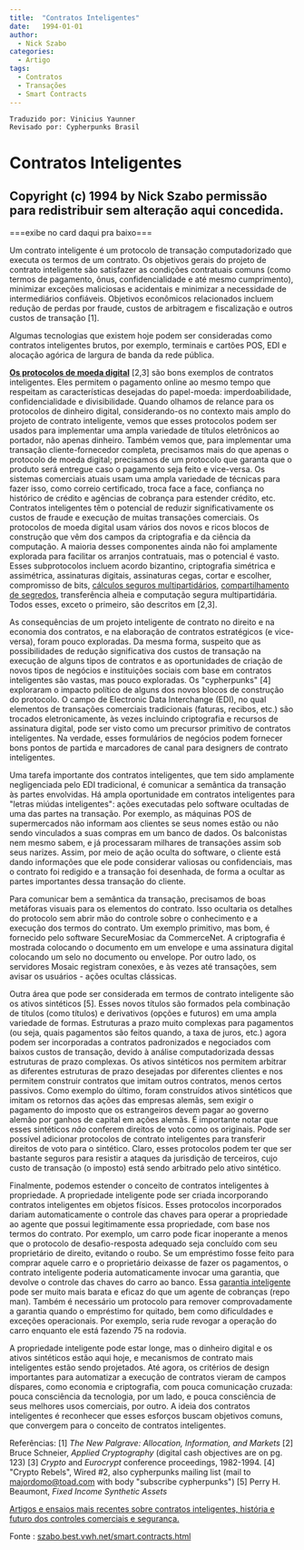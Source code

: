 ```yaml
---
title:  "Contratos Inteligentes"
date:   1994-01-01
author:
  - Nick Szabo
categories:
  - Artigo
tags:
  - Contratos
  - Transações
  - Smart Contracts
---
```


```
Traduzido por: Vinicius Yaunner
Revisado por: Cypherpunks Brasil
```

# Contratos Inteligentes

Copyright (c) 1994 by Nick Szabo
permissão para redistribuir sem alteração aqui concedida.
------------------------------------------------------------

===exibe no card daqui pra baixo===

Um contrato inteligente é um protocolo de transação computadorizado que executa os termos de um contrato. Os objetivos gerais do projeto de contrato inteligente são satisfazer as condições contratuais comuns (como termos de pagamento, ônus, confidencialidade e até mesmo cumprimento), minimizar exceções maliciosas e acidentais e minimizar a necessidade de intermediários confiáveis. Objetivos econômicos relacionados incluem redução de perdas por fraude, custos de arbitragem e fiscalização e outros custos de transação [1].

Algumas tecnologias que existem hoje podem ser consideradas como contratos inteligentes brutos, por exemplo, terminais e cartões POS, EDI e alocação agórica de largura de banda da rede pública.

**[Os protocolos de moeda digital](https://www.fon.hum.uva.nl/rob/Courses/InformationInSpeech/CDROM/Literature/LOTwinterschool2006/szabo.best.vwh.net/bearer_contracts.htmlhttps:/)** [2,3] são bons exemplos de contratos inteligentes. Eles permitem o pagamento online ao mesmo tempo que respeitam as características desejadas do papel-moeda: imperdoabilidade, confidencialidade e divisibilidade. Quando olhamos de relance para os protocolos de dinheiro digital, considerando-os no contexto mais amplo do projeto de contrato inteligente, vemos que esses protocolos podem ser usados para implementar uma ampla variedade de títulos eletrônicos ao portador, não apenas dinheiro. Também vemos que, para implementar uma transação cliente-fornecedor completa, precisamos mais do que apenas o protocolo de moeda digital; precisamos de um protocolo que garanta que o produto será entregue caso o pagamento seja feito e vice-versa. Os sistemas comerciais atuais usam uma ampla variedade de técnicas para fazer isso, como correio certificado, troca face a face, confiança no histórico de crédito e agências de cobrança para estender crédito, etc. Contratos inteligentes têm o potencial de reduzir significativamente os custos de fraude e execução de muitas transações comerciais. Os protocolos de moeda digital usam vários dos novos e ricos blocos de construção que vêm dos campos da criptografia e da ciência da computação. A maioria desses componentes ainda não foi amplamente explorada para facilitar os arranjos contratuais, mas o potencial é vasto. Esses subprotocolos incluem acordo bizantino, criptografia simétrica e assimétrica, assinaturas digitais, assinaturas cegas, cortar e escolher, compromisso de bits, [cálculos seguros multipartidários](../publicados/os-protocolos-de-deus.md), [compartilhamento de segredos](https://www.fon.hum.uva.nl/rob/Courses/InformationInSpeech/CDROM/Literature/LOTwinterschool2006/szabo.best.vwh.net/secret.html), transferência alheia e computação segura multipartidária. Todos esses, exceto o primeiro, são descritos em [2,3].

As consequências de um projeto inteligente de contrato no direito e na economia dos contratos, e na elaboração de contratos estratégicos (e vice-versa), foram pouco exploradas. Da mesma forma, suspeito que as possibilidades de redução significativa dos custos de transação na execução de alguns tipos de contratos e as oportunidades de criação de novos tipos de negócios e instituições sociais com base em contratos inteligentes são vastas, mas pouco exploradas. Os "cypherpunks" [4] exploraram o impacto político de alguns dos novos blocos de construção do protocolo. O campo de Electronic Data Interchange (EDI), no qual elementos de transações comerciais tradicionais (faturas, recibos, etc.) são trocados eletronicamente, às vezes incluindo criptografia e recursos de assinatura digital, pode ser visto como um precursor primitivo de contratos inteligentes. Na verdade, esses formulários de negócios podem fornecer bons pontos de partida e marcadores de canal para designers de contrato inteligentes.

Uma tarefa importante dos contratos inteligentes, que tem sido amplamente negligenciada pelo EDI tradicional, é comunicar a semântica da transação às partes envolvidas. Há ampla oportunidade em contratos inteligentes para "letras miúdas inteligentes": ações executadas pelo software ocultadas de uma das partes na transação. Por exemplo, as máquinas POS de supermercados não informam aos clientes se seus nomes estão ou não sendo vinculados a suas compras em um banco de dados. Os balconistas nem mesmo sabem, e já processaram milhares de transações assim sob seus narizes. Assim, por meio de ação oculta do software, o cliente está dando informações que ele pode considerar valiosas ou confidenciais, mas o contrato foi redigido e a transação foi desenhada, de forma a ocultar as partes importantes dessa transação do cliente.

Para comunicar bem a semântica da transação, precisamos de boas metáforas visuais para os elementos do contrato. Isso ocultaria os detalhes do protocolo sem abrir mão do controle sobre o conhecimento e a execução dos termos do contrato. Um exemplo primitivo, mas bom, é fornecido pelo software SecureMosiac da CommerceNet. A criptografia é mostrada colocando o documento em um envelope e uma assinatura digital colocando um selo no documento ou envelope. Por outro lado, os servidores Mosaic registram conexões, e às vezes até transações, sem avisar os usuários - ações ocultas clássicas.

Outra área que pode ser considerada em termos de contrato inteligente são os ativos sintéticos [5]. Esses novos títulos são formados pela combinação de títulos (como títulos) e derivativos (opções e futuros) em uma ampla variedade de formas. Estruturas a prazo muito complexas para pagamentos (ou seja, quais pagamentos são feitos quando, a taxa de juros, etc.) agora podem ser incorporadas a contratos padronizados e negociados com baixos custos de transação, devido à análise computadorizada dessas estruturas de prazo complexas. Os ativos sintéticos nos permitem arbitrar as diferentes estruturas de prazo desejadas por diferentes clientes e nos permitem construir contratos que imitam outros contratos, menos certos passivos. Como exemplo do último, foram construídos ativos sintéticos que imitam os retornos das ações das empresas alemãs, sem exigir o pagamento do imposto que os estrangeiros devem pagar ao governo alemão por ganhos de capital em ações alemãs. É importante notar que esses sintéticos _não_ conferem direitos de voto como os originais. Pode ser possível adicionar protocolos de contrato inteligentes para transferir direitos de voto para o sintético. Claro, esses protocolos podem ter que ser bastante seguros para resistir a ataques da jurisdição de terceiros, cujo custo de transação (o imposto) está sendo arbitrado pelo ativo sintético.

Finalmente, podemos estender o conceito de contratos inteligentes à propriedade. A propriedade inteligente pode ser criada incorporando contratos inteligentes em objetos físicos. Esses protocolos incorporados dariam automaticamente o controle das chaves para operar a propriedade ao agente que possui legitimamente essa propriedade, com base nos termos do contrato. Por exemplo, um carro pode ficar inoperante a menos que o protocolo de desafio-resposta adequado seja concluído com seu proprietário de direito, evitando o roubo. Se um empréstimo fosse feito para comprar aquele carro e o proprietário deixasse de fazer os pagamentos, o contrato inteligente poderia automaticamente invocar uma garantia, que devolve o controle das chaves do carro ao banco. Essa [garantia inteligente](garantia-inteligente.md) pode ser muito mais barata e eficaz do que um agente de cobranças (repo man). Também é necessário um protocolo para remover comprovadamente a garantia quando o empréstimo for quitado, bem como dificuldades e exceções operacionais. Por exemplo, seria rude revogar a operação do carro enquanto ele está fazendo 75 na rodovia.

A propriedade inteligente pode estar longe, mas o dinheiro digital e os ativos sintéticos estão aqui hoje, e mecanismos de contrato mais inteligentes estão sendo projetados. Até agora, os critérios de design importantes para automatizar a execução de contratos vieram de campos díspares, como economia e criptografia, com pouca comunicação cruzada: pouca consciência da tecnologia, por um lado, e pouca consciência de seus melhores usos comerciais, por outro. A ideia dos contratos inteligentes é reconhecer que esses esforços buscam objetivos comuns, que convergem para o conceito de contratos inteligentes.

Referências:
[1] _The New Palgrave: Allocation, Information, and Markets_
[2] Bruce Schneier, _Applied Cryptography_ (digital cash
objectives are on pg. 123)
[3] _Crypto_ and _Eurocrypt_ conference proceedings, 1982-1994.
[4] "Crypto Rebels", Wired #2, also cypherpunks mailing list
(mail to majordomo@toad.com with body "subscribe cypherpunks")
[5] Perry H. Beaumont, _Fixed Income Synthetic Assets_

[Artigos e ensaios mais recentes sobre contratos inteligentes, história e futuro dos controles comerciais e segurança.](https://www.fon.hum.uva.nl/rob/Courses/InformationInSpeech/CDROM/Literature/LOTwinterschool2006/szabo.best.vwh.net/index.html)

Fonte : [szabo.best.vwh.net/smart.contracts.html](https://www.fon.hum.uva.nl/rob/Courses/InformationInSpeech/CDROM/Literature/LOTwinterschool2006/szabo.best.vwh.net/smart.contracts.html)
